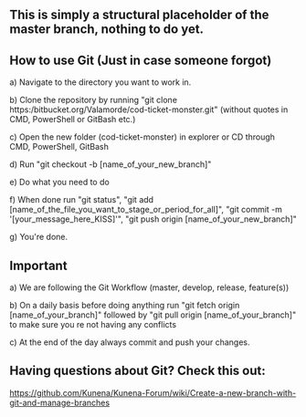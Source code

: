 ## This is simply a structural placeholder of the master branch, nothing to do yet.

## How to use Git (Just in case someone forgot)

a) Navigate to the directory you want to work in.    

b) Clone the repository by running "git clone https:/bitbucket.org/Valamorde/cod-ticket-monster.git" (without quotes in CMD, PowerShell or GitBash etc.)    

c) Open the new folder (cod-ticket-monster) in explorer or CD through CMD, PowerShell, GitBash    

d) Run "git checkout -b [name_of_your_new_branch]"    

e) Do what you need to do    

f) When done run "git status", "git add [name_of_the_file_you_want_to_stage_or_period_for_all]", "git commit -m '[your_message_here_KISS]'", "git push origin [name_of_your_new_branch]"    

g) You're done.    


## Important

a) We are following the Git Workflow (master, develop, release, feature(s))    

b) On a daily basis before doing anything run "git fetch origin [name_of_your_branch]" followed by "git pull origin [name_of_your_branch]" to make sure you re not having any conflicts    

c) At the end of the day always commit and push your changes.    


## Having questions about Git? Check this out:    

https://github.com/Kunena/Kunena-Forum/wiki/Create-a-new-branch-with-git-and-manage-branches    
